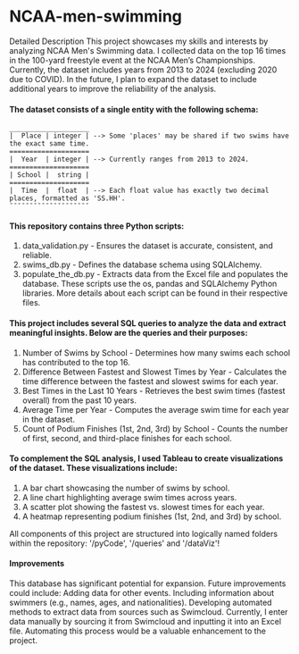 # NCAA-men-swimming

Detailed Description
This project showcases my skills and interests by analyzing NCAA Men's Swimming data. I collected data on the top 16 times in the 100-yard freestyle event at the NCAA Men’s Championships. Currently, the dataset includes years from 2013 to 2024 (excluding 2020 due to COVID). In the future, I plan to expand the dataset to include additional years to improve the reliability of the analysis.

#### The dataset consists of a single entity with the following schema:
```
____________________
|  Place | integer | --> Some 'places' may be shared if two swims have the exact same time.
====================
|  Year  | integer | --> Currently ranges from 2013 to 2024.
====================
| School |  string | 
====================
|  Time  |  float  | --> Each float value has exactly two decimal places, formatted as 'SS.HH'.
¯¯¯¯¯¯¯¯¯¯¯¯¯¯¯¯¯¯¯¯
```
#### This repository contains three Python scripts:
  1. data_validation.py - Ensures the dataset is accurate, consistent, and reliable.
  2. swims_db.py - Defines the database schema using SQLAlchemy.
  3. populate_the_db.py - Extracts data from the Excel file and populates the database.
These scripts use the os, pandas and SQLAlchemy Python libraries. More details about each script can be found in their respective files.

#### This project includes several SQL queries to analyze the data and extract meaningful insights. Below are the queries and their purposes:
  1. Number of Swims by School - Determines how many swims each school has contributed to the top 16.
  2. Difference Between Fastest and Slowest Times by Year - Calculates the time difference between the fastest and slowest swims for each year.
  3. Best Times in the Last 10 Years - Retrieves the best swim times (fastest overall) from the past 10 years.
  4. Average Time per Year - Computes the average swim time for each year in the dataset.
  5. Count of Podium Finishes (1st, 2nd, 3rd) by School - Counts the number of first, second, and third-place finishes for each school.
#### To complement the SQL analysis, I used Tableau to create visualizations of the dataset. These visualizations include:
  1. A bar chart showcasing the number of swims by school.
  2. A line chart highlighting average swim times across years.
  3. A scatter plot showing the fastest vs. slowest times for each year.
  4. A heatmap representing podium finishes (1st, 2nd, and 3rd) by school.

All components of this project are structured into logically named folders within the repository: '/pyCode', '/queries' and '/dataViz'!
#### Improvements
This database has significant potential for expansion. Future improvements could include:
Adding data for other events. Including information about swimmers (e.g., names, ages, and nationalities). Developing automated methods to extract data from sources such as Swimcloud. Currently, I enter data manually by sourcing it from Swimcloud and inputting it into an Excel file. Automating this process would be a valuable enhancement to the project.
